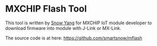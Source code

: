 # MXCHIP Flash Tool

This tool is written by [Snow Yang](snowyang.iot@gmail.com) for MXCHIP IoT module developer to download firmware into module with J-Link or MX-Link.

The source code is at here: https://github.com/smartsnow/mflash